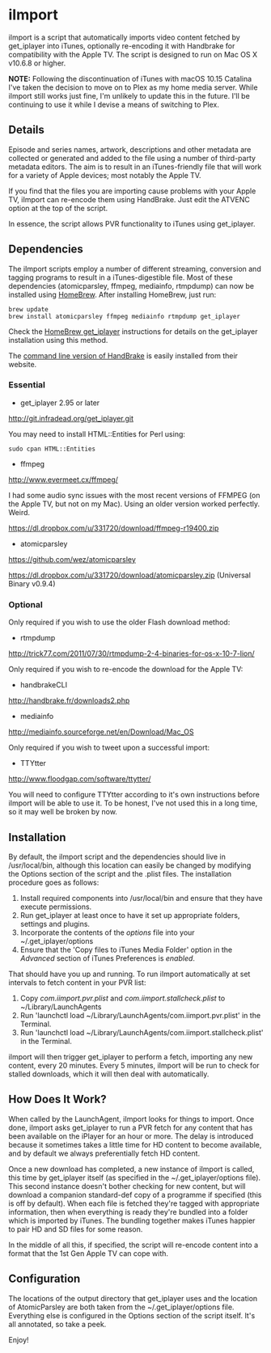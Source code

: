 iImport
=======

iImport is a script that automatically imports video content fetched by get_iplayer into iTunes, optionally re-encoding it with Handbrake for compatibility with the Apple TV. The script is designed to run on Mac OS X v10.6.8 or higher.

**NOTE:** Following the discontinuation of iTunes with macOS 10.15 Catalina I've taken the decision to move on to Plex as my home media server. While iImport still works just fine, I'm unlikely to update this in the future. I'll be continuing to use it while I devise a means of switching to Plex.

Details
-------

Episode and series names, artwork, descriptions and other metadata are collected or generated and added to the file using a number of third-party metadata editors. The aim is to result in an iTunes-friendly file that will work for a variety of Apple devices; most notably the Apple TV.

If you find that the files you are importing cause problems with your Apple TV, iImport can re-encode them using HandBrake. Just edit the ATVENC option at the top of the script.

In essence, the script allows PVR functionality to iTunes using get_iplayer.


Dependencies
------------

The iImport scripts employ a number of different streaming, conversion and tagging programs to result in a iTunes-digestible file. Most of these dependencies (atomicparsley, ffmpeg, mediainfo, rtmpdump) can now be installed using [HomeBrew](http://brew.sh). After installing HomeBrew, just run:

	brew update
	brew install atomicparsley ffmpeg mediainfo rtmpdump get_iplayer

Check the [HomeBrew get_iplayer](https://github.com/dinkypumpkin/homebrew-get_iplayer) instructions for details on the get_iplayer installation using this method.

The [command line version of HandBrake](http://handbrake.fr/downloads2.php) is easily installed from their website.


### Essential

- get_iplayer 2.95 or later

http://git.infradead.org/get_iplayer.git

You may need to install HTML::Entities for Perl using:

	sudo cpan HTML::Entities

- ffmpeg

http://www.evermeet.cx/ffmpeg/

I had some audio sync issues with the most recent versions of FFMPEG (on the Apple TV, but not on my Mac). Using an older version worked perfectly. Weird.

https://dl.dropbox.com/u/331720/download/ffmpeg-r19400.zip

- atomicparsley

https://github.com/wez/atomicparsley

https://dl.dropbox.com/u/331720/download/atomicparsley.zip (Universal Binary v0.9.4)


### Optional

Only required if you wish to use the older Flash download method:

- rtmpdump

http://trick77.com/2011/07/30/rtmpdump-2-4-binaries-for-os-x-10-7-lion/


Only required if you wish to re-encode the download for the Apple TV:

- handbrakeCLI

http://handbrake.fr/downloads2.php

- mediainfo

http://mediainfo.sourceforge.net/en/Download/Mac_OS


Only required if you wish to tweet upon a successful import:

- TTYtter

http://www.floodgap.com/software/ttytter/

You will need to configure TTYtter according to it's own instructions before iImport will be able to use it. To be honest, I've not used this in a long time, so it may well be broken by now.


Installation
------------

By default, the iImport script and the dependencies should live in /usr/local/bin, although this location can easily be changed by modifying the Options section of the script and the .plist files. The installation procedure goes as follows:

1. Install required components into /usr/local/bin and ensure that they have execute permissions.
2. Run get_iplayer at least once to have it set up appropriate folders, settings and plugins.
3. Incorporate the contents of the *options* file into your ~/.get_iplayer/options 
4. Ensure that the 'Copy files to iTunes Media Folder' option in the *Advanced* section of iTunes Preferences is *enabled*.

That should have you up and running. To run iImport automatically at set intervals to fetch content in your PVR list:

1. Copy *com.iimport.pvr.plist* and *com.iimport.stallcheck.plist* to ~/Library/LaunchAgents
2. Run 'launchctl load ~/Library/LaunchAgents/com.iimport.pvr.plist' in the Terminal.
3. Run 'launchctl load ~/Library/LaunchAgents/com.iimport.stallcheck.plist' in the Terminal.

iImport will then trigger get_iplayer to perform a fetch, importing any new content, every 20 minutes. Every 5 minutes, iImport will be run to check for stalled downloads, which it will then deal with automatically.


How Does It Work?
-----------------

When called by the LaunchAgent, iImport looks for things to import. Once done, iImport asks get_iplayer to run a PVR fetch for any content that has been available on the iPlayer for an hour or more. The delay is introduced because it sometimes takes a little time for HD content to become available, and by default we always preferentially fetch HD content.

Once a new download has completed, a new instance of iImport is called, this time by get_iplayer itself (as specified in the ~/.get_iplayer/options file). This second instance doesn't bother checking for new content, but will download a companion standard-def copy of a programme if specified (this is off by default). When each file is fetched they're tagged with appropriate information, then when everything is ready they're bundled into a folder which is imported by iTunes. The bundling together makes iTunes happier to pair HD and SD files for some reason.

In the middle of all this, if specified, the script will re-encode content into a format that the 1st Gen Apple TV can cope with.


Configuration
-------------

The locations of the output directory that get_iplayer uses and the location of AtomicParsley are both taken from the ~/.get_iplayer/options file. Everything else is configured in the Options section of the script itself. It's all annotated, so take a peek.


Enjoy!

